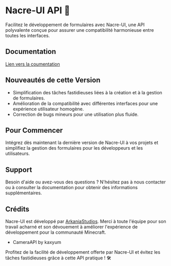 # Nacre-UI API 📝

Facilitez le développement de formulaires avec Nacre-UI, une API polyvalente conçue pour assurer une compatibilité harmonieuse entre toutes les interfaces.

## Documentation

[Lien vers la coumentation](https://nacre.arkaniastudios.com/home.html)

## Nouveautés de cette Version

- Simplification des tâches fastidieuses liées à la création et à la gestion de formulaires.
- Amélioration de la compatibilité avec différentes interfaces pour une expérience utilisateur homogène.
- Correction de bugs mineurs pour une utilisation plus fluide.

## Pour Commencer

Intégrez dès maintenant la dernière version de Nacre-UI à vos projets et simplifiez la gestion des formulaires pour les développeurs et les utilisateurs.

## Support

Besoin d'aide ou avez-vous des questions ? N'hésitez pas à nous contacter ou à consulter la documentation pour obtenir des informations supplémentaires.

## Crédits

Nacre-UI est développé par [ArkaniaStudios](https://arkaniastudios.com). Merci à toute l'équipe pour son travail acharné et son dévouement à améliorer l'expérience de développement pour la communauté Minecraft.

- CameraAPI by kaxyum

Profitez de la facilité de développement offerte par Nacre-UI et évitez les tâches fastidieuses grâce à cette API pratique ! 🛠️
